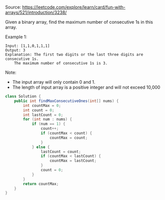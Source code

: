 Source: https://leetcode.com/explore/learn/card/fun-with-arrays/521/introduction/3238/

Given a binary array, find the maximum number of consecutive 1s in this array.

Example 1:
```
Input: [1,1,0,1,1,1]
Output: 3
Explanation: The first two digits or the last three digits are consecutive 1s.
    The maximum number of consecutive 1s is 3.
```    
Note:
- The input array will only contain 0 and 1.
- The length of input array is a positive integer and will not exceed 10,000

```Java
class Solution {
    public int findMaxConsecutiveOnes(int[] nums) {
        int countMax = 0;
        int count = 0;
        int lastCount = 0;
        for (int num : nums) {
            if (num == 1) {
                count++;
                if (countMax < count) {
                    countMax = count;
                }
            } else {
                lastCount = count;
                if (countMax < lastCount) {
                    countMax = lastCount;
                }
                count = 0;
            }
        }
        return countMax;
    }
}
```
